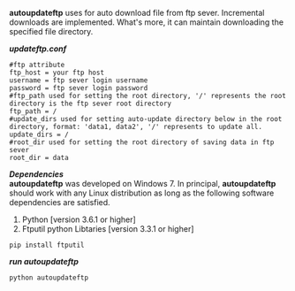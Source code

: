 **autoupdateftp** uses for auto download file from ftp sever. Incremental downloads are implemented. What's more, it can maintain downloading the specified file directory.

***updateftp.conf***  
```
#ftp attribute  
ftp_host = your ftp host  
username = ftp sever login username  
password = ftp sever login password  
#ftp_path used for setting the root directory, '/' represents the root directory is the ftp sever root directory  
ftp_path = /  
#update_dirs used for setting auto-update directory below in the root directory, format: 'data1, data2', '/' represents to update all.  
update_dirs = /  
#root_dir used for setting the root directory of saving data in ftp sever  
root_dir = data
```

***Dependencies***  
**autoupdateftp** was developed on Windows 7. In principal, **autoupdateftp** should work with any Linux
distribution as long as the following software dependencies are satisfied.

1. Python [version 3.6.1 or higher]
2. Ftputil python Libtaries [version 3.3.1 or higher]
```
pip install ftputil
```

***run autoupdateftp***
```
python autoupdateftp
````